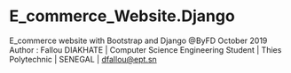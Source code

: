 # E_commerce_Website.Django
E_commerce website with Bootstrap and Django @ByFD October 2019
Author : Fallou DIAKHATE | Computer Science Engineering Student | Thies Polytechnic | SENEGAL | dfallou@ept.sn
